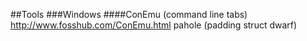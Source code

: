 ##Tools
###Windows
####ConEmu (command line tabs)
http://www.fosshub.com/ConEmu.html
pahole (padding struct dwarf)